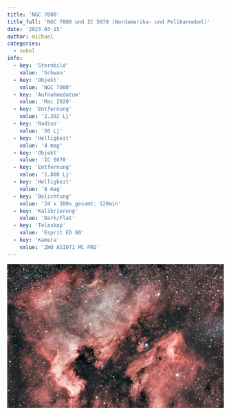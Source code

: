 ```yaml
---
title: 'NGC 7000'
title_full: 'NGC 7000 und IC 5070 (Nordamerika- und Pelikannebel)'
date: '2023-03-15'
author: michael
categories:
  - nebel
info:
  - key: 'Sternbild'
    value: 'Schwan'
  - key: 'Objekt'
    value: 'NGC 7000'
  - key: 'Aufnahmedatum'
    value: 'Mai 2020'
  - key: 'Entfernung'
    value: '2.202 Lj'
  - key: 'Radius'
    value: '50 Lj'
  - key: 'Helligkeit'
    value: '4 mag'
  - key: 'Objekt'
    value: 'IC 5070'
  - key: 'Entfernung'
    value: '1.800 Lj'
  - key: 'Helligkeit'
    value: '8 mag'
  - key: 'Belichtung'
    value: '24 x 300s gesamt: 120min'
  - key: 'Kalibrierung'
    value: 'Dark/Flat'
  - key: 'Teleskop'
    value: 'Esprit ED 80'
  - key: 'Kamera'
    value: 'ZWO ASI071 MC PRO'
---
```


![NGC 7000](header.jpg 'NGC 7000')
